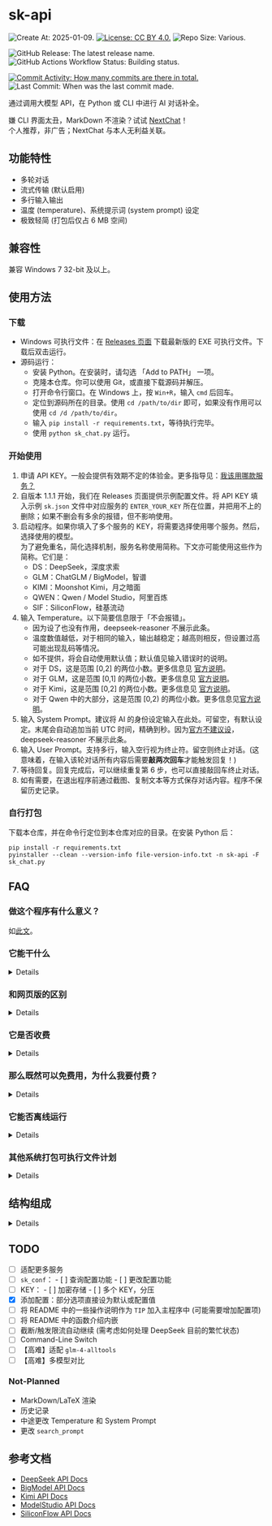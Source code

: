# sk-api

![Create At: 2025-01-09.](https://img.shields.io/github/created-at/PumpkinJui/sk-api?style=for-the-badge&logo=github&logoColor=white&color=477DB2)
[![License: CC BY 4.0.](https://img.shields.io/github/license/PumpkinJui/sk-api?style=for-the-badge&color=477DB2)](LICENSE)
![Repo Size: Various.](https://img.shields.io/github/repo-size/PumpkinJui/sk-api?style=for-the-badge&logo=python&logoColor=white&color=477DB2)

![GitHub Release: The latest release name.](https://img.shields.io/github/v/release/PumpkinJui/sk-api?display_name=tag&style=for-the-badge&color=limegreen)
![GitHub Actions Workflow Status: Building status.](https://img.shields.io/github/actions/workflow/status/PumpkinJui/sk-api/build.yml?style=for-the-badge)

[![Commit Activity: How many commits are there in total.](https://img.shields.io/github/commit-activity/t/PumpkinJui/sk-api?style=for-the-badge&color=yellow)](https://github.com/PumpkinJui/sk-api/commits/main/)
![Last Commit: When was the last commit made.](https://img.shields.io/github/last-commit/PumpkinJui/sk-api?display_timestamp=author&style=for-the-badge&color=yellow)

通过调用大模型 API，在 Python 或 CLI 中进行 AI 对话补全。

嫌 CLI 界面太丑，MarkDown 不渲染？试试 [NextChat](https://app.nextchat.dev/)！  
个人推荐，非广告；NextChat 与本人无利益关联。

## 功能特性

- 多轮对话
- 流式传输 (默认启用)
- 多行输入输出
- 温度 (temperature)、系统提示词 (system prompt) 设定
- 极致轻简 (打包后仅占 6 MB 空间)

## 兼容性

兼容 Windows 7 32-bit 及以上。

## 使用方法

### 下载

- Windows 可执行文件：在 [Releases 页面](https://github.com/PumpkinJui/sk-api/releases/) 下载最新版的 EXE 可执行文件。下载后双击运行。
- 源码运行：
  - 安装 Python。在安装时，请勾选 「Add to PATH」 一项。
  - 克隆本仓库。你可以使用 Git，或直接下载源码并解压。
  - 打开命令行窗口。在 Windows 上，按 `Win+R`，输入 `cmd` 后回车。
  - 定位到源码所在的目录。使用 `cd /path/to/dir` 即可，如果没有作用可以使用 `cd /d /path/to/dir`。
  - 输入 `pip install -r requirements.txt`，等待执行完毕。
  - 使用 `python sk_chat.py` 运行。

### 开始使用

1. 申请 API KEY。一般会提供有效期不定的体验金。更多指导见：[我该用哪款服务？](which_to_use.md)
2. 自版本 1.1.1 开始，我们在 Releases 页面提供示例配置文件。将 API KEY 填入示例 `sk.json` 文件中对应服务的 `ENTER_YOUR_KEY` 所在位置，并把用不上的删除；如果不删会有多余的报错，但不影响使用。
3. 启动程序。如果你填入了多个服务的 KEY，将需要选择使用哪个服务。然后，选择使用的模型。  
   为了避免重名，简化选择机制，服务名称使用简称。下文亦可能使用这些作为简称。它们是：
   - DS：DeepSeek，深度求索
   - GLM：ChatGLM / BigModel，智谱
   - KIMI：Moonshot Kimi，月之暗面
   - QWEN：Qwen / Model Studio，阿里百炼
   - SIF：SiliconFlow，硅基流动
4. 输入 Temperature。以下简要信息限于「不会报错」。  
   - 因为设了也没有作用，deepseek-reasoner 不展示此条。
   - 温度数值越低，对于相同的输入，输出越稳定；越高则相反，但设置过高可能出现乱码等情况。
   - 如不提供，将会自动使用默认值；默认值见输入错误时的说明。
   - 对于 DS，这是范围 [0,2] 的两位小数。更多信息见 [官方说明](https://api-docs.deepseek.com/zh-cn/quick_start/parameter_settings)。
   - 对于 GLM，这是范围 [0,1] 的两位小数。更多信息见 [官方说明](https://bigmodel.cn/dev/api/parameter-description)。
   - 对于 Kimi，这是范围 [0,2] 的两位小数。更多信息见 [官方说明](https://platform.moonshot.cn/docs/api/chat#%E5%AD%97%E6%AE%B5%E8%AF%B4%E6%98%8E)。
   - 对于 Qwen 中的大部分，这是范围 [0,2) 的两位小数。更多信息见[官方说明](https://help.aliyun.com/zh/model-studio/developer-reference/use-qwen-by-calling-api)。
5. 输入 System Prompt。建议将 AI 的身份设定输入在此处。可留空，有默认设定。末尾会自动追加当前 UTC 时间，精确到秒。因为[官方不建议设](https://github.com/deepseek-ai/DeepSeek-R1)，deepseek-reasoner 不展示此条。
6. 输入 User Prompt。支持多行，输入空行视为终止符。留空则终止对话。(这意味着，在输入该轮对话所有内容后需要**敲两次回车**才能触发回复！)
7. 等待回复。回复完成后，可以继续重复第 6 步，也可以直接敲回车终止对话。
8. 如有需要，在退出程序前通过截图、复制文本等方式保存对话内容。程序不保留历史记录。

### 自行打包

下载本仓库，并在命令行定位到本仓库对应的目录。在安装 Python 后：

```shell
pip install -r requirements.txt
pyinstaller --clean --version-info file-version-info.txt -n sk-api -F sk_chat.py
```

## FAQ

### 做这个程序有什么意义？

如[此文](rationale.md)。

### 它能干什么

<details>

用专业一点的说法，就是上面那句：「通过调用大模型 API，在 Python 或 CLI 中进行 AI 对话补全。」

用更容易理解的说法，就是这样的：(以下内容由本程序辅助生成)

> 简单来说，这个程序就像是一个桥梁，让你可以轻松地与一个聪明的 AI 助手对话，而不需要了解复杂的技术细节。
>
> API (应用程序编程接口) 就像是一个「服务员」或「中间人」，它帮助不同的软件或应用程序之间进行沟通和协作。想象一下，你去一家会员制餐厅吃饭。你不需要知道厨房里是如何做菜的，你只需要出示会员卡，告诉服务员你想要什么，服务员会把你的需求传达给厨房，然后把做好的菜端给你。
>
> API 就像这个服务员，它让不同的软件系统之间能够互相「点菜」和「上菜」，而不需要知道对方内部的具体实现细节。
>
> 而 API 密钥则像是那张会员卡，可以用来证明你的身份，如果没有它你就点不了菜，用不了更优惠的价格。
>
> 为了进行对话，你可以在命令行界面 (CLI) 运行已经打包好的程序，或者通过 Python 直接运行本程序的源码。

</details>

### 和网页版的区别

<details>

**各有优劣。**

网页版不能设温度，也不能设系统提示词；但是网页版有更多其他功能，能直接输入连续的空行，而且是免费的。API 虽然几乎相当于没收钱，毕竟还是收了的 (glm-4-flash 除外)。

API 更为灵活，因此可以在网页对话之外的众多场景中使用。

</details>

### 它是否收费

<details>

本程序采用 [MIT](LICENSE) 授权，完全免费。

各家 AI 对于网页对话来说*是免费的*；对于 API 请求*则不是*。

具体定价见官方文档。

- [DeepSeek](https://api-docs.deepseek.com/zh-cn/quick_start/pricing)
- [GLM](https://open.bigmodel.cn/pricing)
- [Kimi](https://platform.moonshot.cn/docs/pricing/chat)
- [Qwen](https://help.aliyun.com/zh/model-studio/getting-started/models)

</details>

### 那么既然可以免费用，为什么我要付费？

<details>

如果真的不喜欢付费，**你也可以直接使用免费的网页对话**。我喜欢用 API 的理由是它灵活开放，而且不用验证码。

API 提供的是一个更广阔的世界。例如，你还可以把它挂到[沉浸式翻译](https://immersivetranslate.com/)上面，获得更高质量的网页翻译。

还有许多像这样能接入 AI 的软件，[Awesome DeepSeek Integration](https://github.com/deepseek-ai/awesome-deepseek-integration) 中提供了一部分示例。这就是说，通过使用 API，你还可以使用不仅限于本程序的其他许多程序。

通过 API，也不必限于在浏览器和 APP 里用 AI 了，本程序实现的就是这个。

另外，也不是必须只用 API 不用网页版，这两者并不排斥。

</details>

### 它能否离线运行

<details>

**不能**。因为本程序是用 API 进行远程服务器请求，而不是本地大模型进行生成，所以必须联网。

如果有离线需求，请考虑本地大模型。教程请在[少数派 sspai](https://sspai.com/)等网站进行搜索。

</details>

### 其他系统打包可执行文件计划

<details>

~~**暂时没有计划**。Pyinstaller 决定了我只能有什么系统打包什么系统，而我只用 Windows 和 Termux；而 Termux 的 Python 版本 (或者兼容机制) 把我背刺了，装不上 Pyinstaller，就干脆打包不了了。我自己用的都是源码执行。~~

已使用 GitHub Actions 实现。如果您需要在其他系统上运行此程序，请提交 issues。

但出于未知原因，Termux 仍暂不支持（显示为 `error: required file not found`）；请使用源码执行。

</details>

## 结构组成

<details>

### sk.json

注：新版的 `sk.json` 配置文件有较大概率和旧版不兼容。建议在更新后根据最新模板重新配置 `sk.json`，并同时查看新功能！

<details>

配置文件，使用 JSON 语言。支持的配置项如下：

- `stream`：`bool`。设定为 `true` 时，进行流式输出，`false` 反之。  
  选填项，默认为 `true`。
- `tool_use`：`bool`。设定为 `true` 时，使用 tools 进行调用，这可以启用网络搜索等功能；`false` 禁用。  
  选填项，默认为 `true`。
- `autotime`：`bool`。设定为 `true` 时，自动在系统提示词中追加当前 UTC 时间，格式为 `%Y-%m-%d %H:%M:%S`；`false` 禁用。  
  开启后，可能触发意想不到的回复 (特别是 `deepseek-reasoner` 模型)。  
  选填项，默认为 `true`。
- `prompt_control`：`dict`。配置输出控制。选填项。
  - `balance_chk`：`bool`。设定为 `true` 时，查询账户余额后再进行对话；`false` 直接进行对话，不查询余额。  
  选填项，默认为 `true`。
  - `long_prompt`：`bool`。设定为 `true` 时，需要两个空行 (三次回车) 才能触发下一步；`false` 仅需一个空行 (两次回车)。  
    适用于粘贴大段中间有空行的内容。影响系统提示词和用户提示词。  
    选填项，默认为 `false`。
  - `show_temp`：`bool`。设定为 `true` 时提示设置温度，`false` 不提示。此项不影响 `reasoner`。  
    选填项，默认为 `true`。
  - `show_system`：`bool`。设定为 `true` 时提示设置系统提示词，`false` 不提示。  
    选填项，默认为 `true`。
  - `hidden_models`：`list`。将模型全称区分大小写地填入其中，填写的模型将不会在询问时展示；该列表对全部服务适用。模型名称请以选择成功时的提示结果为准，不要以选择列表或重映射信息为准。  
    注：此处的模型名称填写规则对下文亦适用。  
    选填项，默认为 `[]`。
  - `free_only`：`bool`。设定为 `true` 时，若该服务有免费模型，则仅展示免费模型，没有时自动展示全部模型；`false` 全部展示。  
    选填项，默认为 `false`。
- `service`：`dict`。具体配置各大模型的信息。必填项。
  - `DS`：`dict`。配置 DeepSeek 的信息。选填项。
    - `KEY`：`str`。API KEY。必填项。
    - `model`：`str`。选择使用的模型。  
      选填项，默认为 `prompt`。可选项包括：
      - prompt
      - deepseek-chat
      - deepseek-reasoner
  - `GLM`：`dict`。配置 ChatGLM 的信息。选填项。
    - `KEY`：`str`。API KEY。必填项。
    - `model`：`str`。选择使用的模型。  
      选填项，默认为 `prompt`。可选项包括：
      - prompt
      - glm-4-plus
      - glm-4-air-0111
      - glm-4-airx
      - glm-4-flash
      - glm-4-flashx
      - glm-4-long
      - glm-zero-preview
      - codegeex-4
      - charglm-4
      - emohaa
    - `jwt`：`bool`。指定在传输时是否使用 jwt 对 KEY 进行加密 (即使用鉴权 token 进行鉴权)。  
      选填项，默认为 `True`。这不影响直接传入鉴权 token。
  - `KIMI`：`dict`。配置 Kimi 的信息。选填项。
    - `KEY`：`str`。API KEY。必填项。
    - `model`：`str`。选择使用的模型。  
      选填项，默认为 `prompt`。可选项包括：
      - prompt
      - moonshot-v1-auto
      - kimi-latest
  - `QWEN`：`dict`。配置 ModelStudio 的信息。选填项。
    - `KEY`：`str`。API KEY。必填项。
    - `model`：`str`。选择使用的模型。  
      选填项，默认为 `prompt`。可选项包括：
      - prompt
      - qwen-max
      - qwen-plus
      - qwen-turbo
      - qwen-long
      - qwen2.5-1.5b-instruct
      - qwen-math-plus
      - qwen-math-turbo
      - qwen2.5-math-1.5b-instruct
      - qwen-coder-plus
      - qwen-coder-turbo
      - qwen2.5-coder-3b-instruct
      - deepseek-v3
      - deepseek-r1
      - deepseek-r1-distill-llama-70b
      - deepseek-r1-distill-qwen-1.5b
      - qwq-32b-preview
    - `version`：`str`。选择使用的模型版本。  
      选填项，默认为 `latest`。可选项包括：
      - latest
      - stable
      - oss
  - `SIF`：`dict`。配置 SiliconFlow 的信息。选填项。
    - `KEY`：`str`。API KEY。必填项。
    - `model`：`str`。选择使用的模型。  
      选填项，默认为 `prompt`。可选项包括：
      - prompt
      - deepseek-ai/DeepSeek-R1
      - deepseek-ai/DeepSeek-V3
      - deepseek-ai/DeepSeek-R1-Distill-Qwen-7B
      - Qwen/Qwen2.5-72B-Instruct-128K
      - Qwen/Qwen2.5-7B-Instruct
      - Qwen/Qwen2.5-Coder-32B-Instruct
      - Qwen/Qwen2.5-Coder-7B-Instruct
      - Qwen/QwQ-32B-Preview
      - THUDM/glm-4-9b-chat
      - internlm/internlm2_5-20b-chat
      - internlm/internlm2_5-7b-chat
      - TeleAI/TeleChat2
    - `pro`：`bool`。设为 `true` 时如能使用 Pro 版模型则自动使用，反之不使用。Pro 版与普通版有扣费渠道、最大输出、限流等一系列差异。  
      选填项，默认为 `false`。

</details>
</details>

## TODO

- [ ] 适配更多服务
- [ ] `sk_conf`：
      - [ ] 查询配置功能
      - [ ] 更改配置功能
- [ ] KEY：
      - [ ] 加密存储
      - [ ] 多个 KEY，分压
- [x] 添加配置：部分选项直接设为默认或配置值
- [ ] 将 README 中的一些操作说明作为 `TIP` 加入主程序中 (可能需要增加配置项)
- [ ] 将 README 中的函数介绍内嵌
- [ ] 截断/触发限流自动继续 (需考虑如何处理 DeepSeek 目前的繁忙状态)
- [ ] Command-Line Switch
- [ ] 【高难】适配 `glm-4-alltools`
- [ ] 【高难】多模型对比

### Not-Planned

- MarkDown/LaTeX 渲染
- 历史记录
- 中途更改 Temperature 和 System Prompt
- 更改 `search_prompt`

## 参考文档

- [DeepSeek API Docs](https://api-docs.deepseek.com/zh-cn/)
- [BigModel API Docs](https://bigmodel.cn/dev/welcome)
- [Kimi API Docs](https://platform.moonshot.cn/docs/intro)
- [ModelStudio API Docs](https://help.aliyun.com/zh/model-studio/)
- [SiliconFlow API Docs](https://docs.siliconflow.cn/cn/userguide/introduction)
